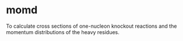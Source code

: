 # momd
To calculate cross sections of one-nucleon knockout reactions and the momentum distributions of the heavy residues.
